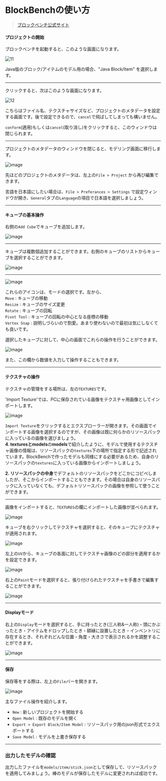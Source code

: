 # BlockBenchの使い方

> [ブロックベンチ公式サイト](https://www.blockbench.net/)

#### プロジェクトの開始

ブロックベンチを起動すると、このような画面になります。

![11](https://user-images.githubusercontent.com/92374693/159625950-3709f5a7-6e63-40e8-827e-8fc7cf281c37.png)

Java版のブロック/アイテムのモデル用の場合、"Java Block/Item" を選択します。

___

クリックすると、次はこのような画面になります。

![12](https://user-images.githubusercontent.com/92374693/159626196-f0e6bdac-c4e0-4511-bb35-7cada134bc24.png)

こちらはファイル名、テクスチャサイズなど、プロジェクトのメタデータを設定する画面です。後で設定できるので、`cancel`で飛ばしてしまっても構いません。  

`conform`(適用)もしくは`cancel`(取り消し)をクリックすると、このウィンドウは閉じられます。

___

プロジェクトのメタデータのウィンドウを閉じると、モデリング画面に移行します。

![image](https://user-images.githubusercontent.com/92374693/159626800-547ed28f-368e-441d-8a05-26fda2413315.png)

先ほどのプロジェクトのメタデータは、左上の`File > Project` から再び編集できます。

言語を日本語にしたい場合は、`File > Preferances > Settings` で設定ウィンドウが開き、`General`タブの`Language`の項目で日本語を選択しましょう。

___

#### キューブの基本操作

右側の`Add Cube`でキューブを追加します。

![image](https://github.com/Keeema-1/CustomModelEntity/blob/main/materials/14.gif)

___

キューブは複数個追加することができます。右側のキューブのリストからキューブを選択することができます。

![image](https://user-images.githubusercontent.com/92374693/159631280-865f68a3-1c69-48df-86cc-0413ac290986.png)

___

![image](https://user-images.githubusercontent.com/92374693/159628959-c27a1ede-8e79-4cb0-887c-1139d1d3b678.png)

これらのアイコンは、モードの選択です。左から、  
`Move` : キューブの移動  
`Resize` : キューブのサイズ変更  
`Rotate` : キューブの回転  
`Pivot Tool` : キューブの回転の中心となる座標の移動  
`Vertex Snap` : 説明しづらいので割愛。あまり使わないので最初は気にしなくても良いです。

選択したキューブに対して、中心の画面でこれらの操作を行うことができます。

![image](https://user-images.githubusercontent.com/92374693/159630688-7211cd96-18ab-4921-a44b-57a171796e9d.png)

また、この欄から数値を入力して操作することもできます。

___

#### テクスチャの操作

テクスチャの管理をする場所は、左の`TEXTURES`です。  

'Import Texture'では、PCに保存されている画像をテクスチャ用画像としてインポートします。

![image](https://user-images.githubusercontent.com/92374693/159632681-e3879913-301e-494c-98a3-ea0fc4a331f3.png)

`Import Texture`をクリックするとエクスプローラーが開きます。その画面でインポートする画像を選択するのですが、その画像は既に何らかのリソースパックに入っているの画像を選びましょう。  
**4. texturesとmodels**の**models**で紹介したように、モデルで使用するテクスチャ画像の情報は、リソースパックの`textures`下の場所で指定する形で記述されています。BlockBenchで作ったモデルも同様にする必要があるため、自身のリソースパックの`textures`に入っている画像からインポートしましょう。

**2. リソースパックの中身**でデフォルトのリソースパックをどこかにコピペしましたが、そこからインポートすることもできます。その場合は自身のリソースパックに入っていなくても、デフォルトリソースパックの画像を参照して使うことができます。

___

画像をインポートすると、`TEXTURES`の欄にインポートした画像が並べられます。

![image](https://user-images.githubusercontent.com/92374693/159637727-0f0601f8-5396-4acf-83a2-c218a5c46aa6.png)

キューブを右クリックしてテクスチャを選択すると、そのキューブにテクスチャが適用されます。

![image](https://user-images.githubusercontent.com/92374693/159637787-6f0d04f8-7658-481b-837c-6b8192414374.png)

左上の`UV`から、キューブの各面に対してテクスチャ画像のどの部分を適用するかを設定できます。

![image](https://user-images.githubusercontent.com/92374693/159637844-897c0202-2b44-4801-ad53-f221dc739502.png)

右上の`Paint`モードを選択すると、張り付けられたテクスチャを手書きで編集することができます。

![image](https://user-images.githubusercontent.com/92374693/159638937-a3ef316f-6116-460c-bb13-003a35068c21.png)

___

#### Displayモード

右上の`Display`モードを選択すると、手に持ったとき(三人称&一人称)・頭にかぶったとき・アイテムをドロップしたとき・額縁に設置したとき・インベントリに存在するとき、それぞれどんな位置・角度・大きさで表示されるかを調整することができます。

![image](https://user-images.githubusercontent.com/92374693/159639065-9a4dd8c8-4b60-4f16-8ea1-34dbd2bd97ba.png)

___

#### 保存

保存等をする際は、左上の`File`バーを開きます。

![image](https://user-images.githubusercontent.com/92374693/159639890-d14f2448-a8cb-46c9-8887-36305f15d091.png)

主なファイル操作を紹介します。

 - `New` : 新しいプロジェクトを開始する
 - `Open Model` : 既存のモデルを開く
 - `Export > Export Block/Item Model` : リソースパック用のjson形式でエクスポートする
 - `Save Model` : モデルを上書き保存する

___

### 出力したモデルの確認

出力したファイルを`models/item/stick.json`として保存して、リソースパックを適用してみましょう。棒のモデルが保存したモデルに変更されれば成功です。


